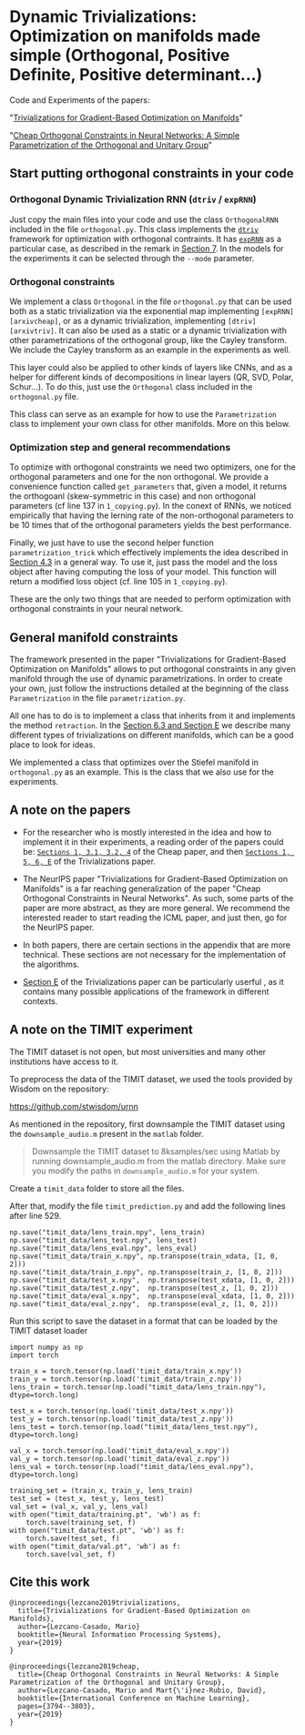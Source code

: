 # Dynamic Trivializations: Optimization on manifolds made simple (Orthogonal, Positive Definite, Positive determinant...)

Code and Experiments of the papers:

"[Trivializations for Gradient-Based Optimization on Manifolds][arxivtriv]"

"[Cheap Orthogonal Constraints in Neural Networks: A Simple Parametrization of the Orthogonal and Unitary Group][arxivcheap]"

## Start putting orthogonal constraints in your code

### Orthogonal Dynamic Trivialization RNN (`dtriv` / `expRNN`)

Just copy the main files into your code and use the class `OrthogonalRNN` included in the file `orthogonal.py`. This class implements the [`dtriv`][arxivtriv] framework for optimization with orthogonal contraints. It has [`expRNN`][arxivcheap] as a particular case, as described in the remark in [Section 7][arxivtriv]. In the models for the experiments it can be selected through the `--mode` parameter.

### Orthogonal constraints

We implement a class `Orthogonal` in the file `orthogonal.py` that can be used both as a static trivialization via the exponential map implementing `[expRNN][arxivcheap]`, or as a dynamic trivialization, implementing `[dtriv][arxivtriv]`. It can also be used as a static or a dynamic trivialization with other parametrizations of the orthogonal group, like the Cayley transform. We include the Cayley transform as an example in the experiments as well.

This layer could also be applied to other kinds of layers like CNNs, and as a helper for different kinds of decompositions in linear layers (QR, SVD, Polar, Schur...). To do this, just use the `Orthogonal` class included in the `orthogonal.py` file.

This class can serve as an example for how to use the `Parametrization` class to implement your own class for other manifolds. More on this below.

### Optimization step and general recommendations

To optimize with orthogonal constraints we need two optimizers, one for the orthogonal parameters and one for the non orthogonal. We provide a convenience function called `get_parameters` that, given a model, it returns the orthogoanl (skew-symmetric in this case) and non orthogonal parameters (cf line 137 in `1_copying.py`). In the conext of RNNs, we noticed empirically that having the lerning rate of the non-orthogonal parameters to be 10 times that of the orthogonal parameters yields the best performance.


Finally, we just have to use the second helper function `parametrization_trick` which effectively implements the idea described in [Section 4.3][arxivcheap] in a general way. To use it, just pass the model and the loss object after having computing the loss of your model. This function will return a modified loss object (cf. line 105 in `1_copying.py`).

These are the only two things that are needed to perform optimization with orthogonal constraints in your neural network.

## General manifold constraints
The framework presented in the paper "Trivializations for Gradient-Based Optimization on Manifolds" allows to put orthogonal constraints in any given manifold through the use of dynamic parametrizations. In order to create your own, just follow the instructions detailed at the beginning of the class `Parametrization` in the file `parametrization.py`.

All one has to do is to implement a class that inherits from it and implements the method `retraction`. In the [Section 6.3 and Section E][arxivtriv] we describe many different types of trivializations on different manifolds, which can be a good place to look for ideas.

We implemented a class that optimizes over the Stiefel manifold in `orthogonal.py` as an example. This is the class that we also use for the experiments.

## A note on the papers
- For the researcher who is mostly interested in the idea and how to implement it in their experiments, a reading order of the papers could be: [`Sections 1, 3.1, 3.2, 4`][arxivcheap] of the Cheap paper, and then [`Sections 1, 5, 6, E`][arxivtriv] of the Trivializations paper. 

- The NeurIPS paper "Trivializations for Gradient-Based Optimization on Manifolds" is a far reaching generalization of the paper "Cheap Orthogonal Constraints in Neural Networks". As such, some parts of the paper are more abstract, as they are more general. We recommend the interested reader to start reading the ICML paper, and just then, go for the NeurIPS paper. 

- In both papers, there are certain sections in the appendix that are more technical. These sections are not necessary for the implementation of the algorithms.

- [Section E][arxivtriv] of the Trivializations paper can be particularly userful , as it contains many possible applications of the framework in different contexts.

## A note on the TIMIT experiment
The TIMIT dataset is not open, but most universities and many other institutions have access to it.

To preprocess the data of the TIMIT dataset, we used the tools provided by Wisdom on the repository:

https://github.com/stwisdom/urnn

As mentioned in the repository, first downsample the TIMIT dataset using the `downsample_audio.m` present in the `matlab` folder.

> Downsample the TIMIT dataset to 8ksamples/sec using Matlab by running downsample_audio.m from the matlab directory. Make sure you modify the paths in `downsample_audio.m` for your system.

Create a `timit_data` folder to store all the files.

After that, modify the file `timit_prediction.py` and add the following lines after line 529.

    np.save("timit_data/lens_train.npy", lens_train)
    np.save("timit_data/lens_test.npy", lens_test)
    np.save("timit_data/lens_eval.npy", lens_eval)
    np.save("timit_data/train_x.npy", np.transpose(train_xdata, [1, 0, 2]))
    np.save("timit_data/train_z.npy", np.transpose(train_z, [1, 0, 2]))
    np.save("timit_data/test_x.npy",  np.transpose(test_xdata, [1, 0, 2]))
    np.save("timit_data/test_z.npy",  np.transpose(test_z, [1, 0, 2]))
    np.save("timit_data/eval_x.npy",  np.transpose(eval_xdata, [1, 0, 2]))
    np.save("timit_data/eval_z.npy",  np.transpose(eval_z, [1, 0, 2]))

Run this script to save the dataset in a format that can be loaded by the TIMIT dataset loader

    import numpy as np
    import torch

    train_x = torch.tensor(np.load('timit_data/train_x.npy'))
    train_y = torch.tensor(np.load('timit_data/train_z.npy'))
    lens_train = torch.tensor(np.load("timit_data/lens_train.npy"), dtype=torch.long)

    test_x = torch.tensor(np.load('timit_data/test_x.npy'))
    test_y = torch.tensor(np.load('timit_data/test_z.npy'))
    lens_test = torch.tensor(np.load("timit_data/lens_test.npy"), dtype=torch.long)

    val_x = torch.tensor(np.load('timit_data/eval_x.npy'))
    val_y = torch.tensor(np.load('timit_data/eval_z.npy'))
    lens_val = torch.tensor(np.load("timit_data/lens_eval.npy"), dtype=torch.long)

    training_set = (train_x, train_y, lens_train)
    test_set = (test_x, test_y, lens_test)
    val_set = (val_x, val_y, lens_val)
    with open("timit_data/training.pt", 'wb') as f:
        torch.save(training_set, f)
    with open("timit_data/test.pt", 'wb') as f:
        torch.save(test_set, f)
    with open("timit_data/val.pt", 'wb') as f:
        torch.save(val_set, f)

## Cite this work

    @inproceedings{lezcano2019trivializations,
      title={Trivializations for Gradient-Based Optimization on Manifolds},
      author={Lezcano-Casado, Mario}
      booktitle={Neural Information Processing Systems},
      year={2019}
    }

    @inproceedings{lezcano2019cheap,
      title={Cheap Orthogonal Constraints in Neural Networks: A Simple Parametrization of the Orthogonal and Unitary Group},
      author={Lezcano-Casado, Mario and Mart{\'i}nez-Rubio, David},
      booktitle={International Conference on Machine Learning},
      pages={3794--3803},
      year={2019}
    }

[arxivtriv]: https://arxiv.org/abs/1909.09501
[arxivcheap]: https://arxiv.org/abs/1901.08428
